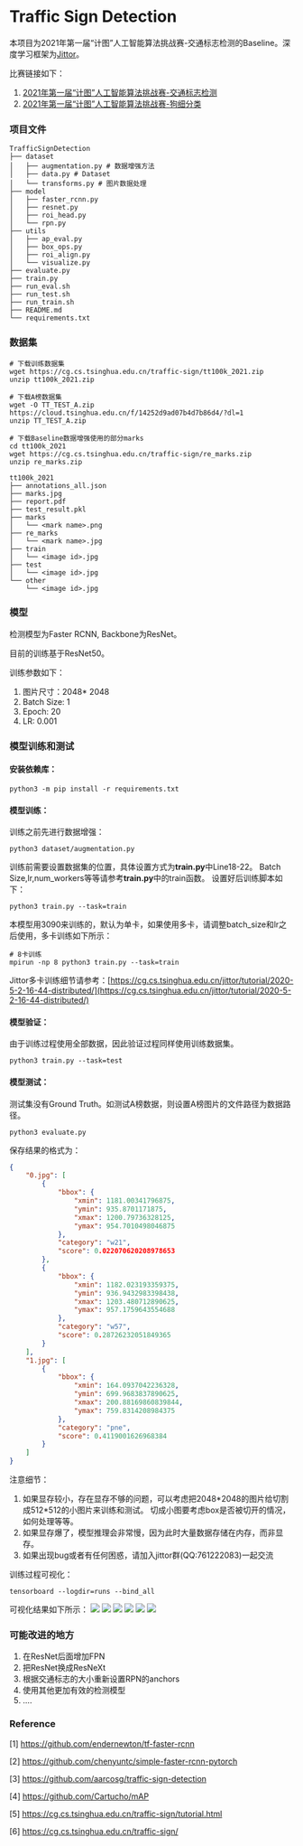 # Traffic Sign Detection
本项目为2021年第一届“计图”人工智能算法挑战赛-交通标志检测的Baseline。深度学习框架为[Jittor](https://cg.cs.tsinghua.edu.cn/jittor/)。

比赛链接如下：
1. [2021年第一届“计图”人工智能算法挑战赛-交通标志检测](https://www.educoder.net/competitions/index/Jittor-1)
2. [2021年第一届“计图”人工智能算法挑战赛-狗细分类](https://www.educoder.net/competitions/index/Jittor-2)

### 项目文件
```shell
TrafficSignDetection
├── dataset
│   ├── augmentation.py # 数据增强方法
│   ├── data.py # Dataset
│   └── transforms.py # 图片数据处理
├── model
│   ├── faster_rcnn.py 
│   ├── resnet.py
│   ├── roi_head.py
│   └── rpn.py
├── utils
│   ├── ap_eval.py
│   ├── box_ops.py
│   ├── roi_align.py
│   └── visualize.py
├── evaluate.py
├── train.py
├── run_eval.sh
├── run_test.sh
├── run_train.sh
├── README.md
└── requirements.txt
```

### 数据集

```shell
# 下载训练数据集
wget https://cg.cs.tsinghua.edu.cn/traffic-sign/tt100k_2021.zip
unzip tt100k_2021.zip

# 下载A榜数据集
wget -O TT_TEST_A.zip https://cloud.tsinghua.edu.cn/f/14252d9ad07b4d7b86d4/?dl=1
unzip TT_TEST_A.zip

# 下载Baseline数据增强使用的部分marks
cd tt100k_2021
wget https://cg.cs.tsinghua.edu.cn/traffic-sign/re_marks.zip
unzip re_marks.zip
```
```shell
tt100k_2021
├── annotations_all.json
├── marks.jpg
├── report.pdf
├── test_result.pkl
├── marks
│   └── <mark name>.png
├── re_marks
│   └── <mark name>.jpg
├── train
│   └── <image id>.jpg
├── test
│   └── <image id>.jpg
└── other
    └── <image id>.jpg
```
### 模型

检测模型为Faster RCNN, Backbone为ResNet。

目前的训练基于ResNet50。

训练参数如下：
1. 图片尺寸：2048\* 2048
2. Batch Size: 1
3. Epoch: 20
4. LR: 0.001
 
### 模型训练和测试
#### 安装依赖库：
```shell
python3 -m pip install -r requirements.txt
```
#### 模型训练：
训练之前先进行数据增强：
```shell
python3 dataset/augmentation.py
```

训练前需要设置数据集的位置，具体设置方式为**train.py**中Line18-22。
Batch Size,lr,num_workers等等请参考**train.py**中的train函数。
设置好后训练脚本如下：
```shell
python3 train.py --task=train
```
本模型用3090来训练的，默认为单卡，如果使用多卡，请调整batch_size和lr之后使用，多卡训练如下所示：
```shell
# 8卡训练
mpirun -np 8 python3 train.py --task=train
```
Jittor多卡训练细节请参考：[https://cg.cs.tsinghua.edu.cn/jittor/tutorial/2020-5-2-16-44-distributed/](https://cg.cs.tsinghua.edu.cn/jittor/tutorial/2020-5-2-16-44-distributed/)

#### 模型验证：
由于训练过程使用全部数据，因此验证过程同样使用训练数据集。
```shell
python3 train.py --task=test
```

#### 模型测试：
测试集没有Ground Truth。如测试A榜数据，则设置A榜图片的文件路径为数据路径。
```shell
python3 evaluate.py
```
保存结果的格式为：
```json
{
    "0.jpg": [
        {
            "bbox": {
                "xmin": 1181.00341796875,
                "ymin": 935.8701171875,
                "xmax": 1200.79736328125,
                "ymax": 954.7010498046875
            },
            "category": "w21",
            "score": 0.022070620208978653
        },
        {
            "bbox": {
                "xmin": 1182.023193359375,
                "ymin": 936.9432983398438,
                "xmax": 1203.480712890625,
                "ymax": 957.1759643554688
            },
            "category": "w57",
            "score": 0.28726232051849365
        }
    ],
    "1.jpg": [
        {
            "bbox": {
                "xmin": 164.0937042236328,
                "ymin": 699.9683837890625,
                "xmax": 200.88169860839844,
                "ymax": 759.8314208984375
            },
            "category": "pne",
            "score": 0.4119001626968384
        }
    ]
}
```


注意细节：
1. 如果显存较小，存在显存不够的问题，可以考虑把2048\*2048的图片给切割成512\*512的小图片来训练和测试。
切成小图要考虑box是否被切开的情况，如何处理等等。
2. 如果显存爆了，模型推理会非常慢，因为此时大量数据存储在内存，而非显存。
3. 如果出现bug或者有任何困惑，请加入jittor群(QQ:761222083)一起交流

训练过程可视化：

```shell
tensorboard --logdir=runs --bind_all
```
可视化结果如下所示：
![](pics/map.png)
![](pics/roi_cls_loss.png)
![](pics/roi_loc_loss.png)
![](pics/rpn_cls_loss.png)
![](pics/rpn_loc_loss.png)
![](pics/total_loss.png)
### 可能改进的地方
1. 在ResNet后面增加FPN
2. 把ResNet换成ResNeXt
3. 根据交通标志的大小重新设置RPN的anchors
4. 使用其他更加有效的检测模型
5. ....

### Reference
[1] https://github.com/endernewton/tf-faster-rcnn

[2] https://github.com/chenyuntc/simple-faster-rcnn-pytorch

[3] https://github.com/aarcosg/traffic-sign-detection

[4] https://github.com/Cartucho/mAP

[5] https://cg.cs.tsinghua.edu.cn/traffic-sign/tutorial.html

[6] https://cg.cs.tsinghua.edu.cn/traffic-sign/